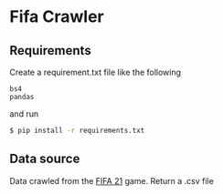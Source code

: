 # Fifa Crawler
## Requirements
Create a requirement.txt file like the following

```
bs4
pandas
```

and run

``` bash
$ pip install -r requirements.txt
```
## Data source
Data crawled from the [FIFA 21](https://sofifa.com/) game. Return a .csv file
